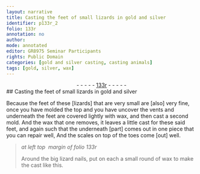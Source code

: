 ```yaml
---
layout: narrative
title: Casting the feet of small lizards in gold and silver
identifier: p133r_2
folio: 133r
annotation: no
author:
mode: annotated
editor: GR8975 Seminar Participants
rights: Public Domain
categories: [gold and silver casting, casting animals]
tags: [gold, silver, wax]
---
```


 <div class="folio" align="center">- - - - - <a href="http://gallica.bnf.fr/ark:/12148/btv1b10500001g/f271.image" target="_blank">133r</a> - - - - - </div> 
## Casting the feet of small lizards in <span class="material">gold</span> and <span class="material">silver</span>

  <span class="activity"></span> <span class="activity"></span> 
Because the feet of these [<span class="animal">lizards</span>] that are very small are [also] very fine, once you have molded the top and you have uncover the vents and underneath the feet are covered lightly with <span class="material">wax</span>, and then cast a second mold. And the wax that one removes, it leaves a little cast for these said feet, and again such that the underneath [part] comes out in one piece that you can repair well, And the scales on top of the toes come [out] well.
 
> *at left top  margin of folio 133r*
> 
>  Around the big lizard nails, put on each a small round of <span class="material">wax</span> to make the cast like this. 
 <span class="figure"></span> 